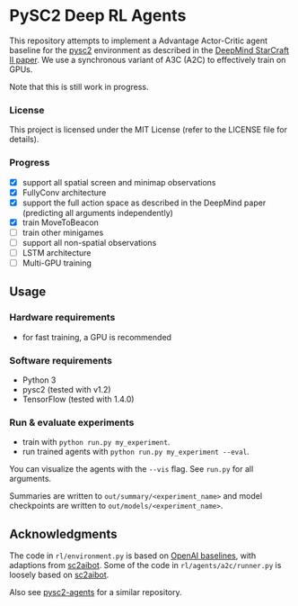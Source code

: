 # PySC2 Deep RL Agents

This repository attempts to implement a Advantage Actor-Critic agent baseline for the 
[pysc2](https://github.com/deepmind/pysc2/) 
environment as described in the 
[DeepMind StarCraft II paper](https://deepmind.com/documents/110/sc2le.pdf).
We use a synchronous variant of A3C (A2C) to effectively train on GPUs.

Note that this is still work in progress.

### License

This project is licensed under the MIT License (refer to the LICENSE file for details).

### Progress
- [x] support all spatial screen and minimap observations
- [x] FullyConv architecture
- [x] support the full action space as described in the DeepMind paper (predicting all arguments independently)
- [x] train MoveToBeacon
- [ ] train other minigames
- [ ] support all non-spatial observations
- [ ] LSTM architecture
- [ ] Multi-GPU training

## Usage

### Hardware requirements
- for fast training, a GPU is recommended

### Software requirements
- Python 3
- pysc2 (tested with v1.2)
- TensorFlow (tested with 1.4.0)

### Run & evaluate experiments
- train with `python run.py my_experiment`.
- run trained agents with `python run.py my_experiment --eval`.

You can visualize the agents with the `--vis` flag. 
See `run.py` for all arguments.

Summaries are written to `out/summary/<experiment_name>` and model checkpoints are written to `out/models/<experiment_name>`.


## Acknowledgments
The code in `rl/environment.py` is based on 
[OpenAI baselines](https://github.com/openai/baselines/tree/master/baselines/a2c),
with adaptions from
[sc2aibot](https://github.com/pekaalto/sc2aibot).
Some of the code in `rl/agents/a2c/runner.py` is loosely based on
[sc2aibot](https://github.com/pekaalto/sc2aibot).

Also see [pysc2-agents](https://github.com/xhujoy/pysc2-agents) for a similar repository.
